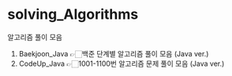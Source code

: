 # solving_Algorithms

알고리즘 풀이 모음

1. Baekjoon_Java 👉🏻백준 단계별 알고리즘 풀이 모음 (Java ver.)
2. CodeUp_Java 👉🏻1001-1100번 알고리즘 문제 풀이 모음 (Java ver.)
